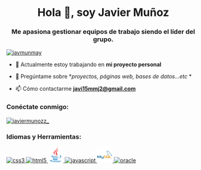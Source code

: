 <h1 align="center">Hola 👋, soy Javier Muñoz</h1>
<h3 align="center">Me apasiona gestionar equipos de trabajo siendo el líder del grupo.</h3>

<p align= "izquierda"> <a href="https://github.com/ryo-ma/github-profile-trofeo"><img src="https://github-perfil-trofeo.vercel.app/?username= javmunmay" alt="javmunmay" /></a> </p>

- 🔭 Actualmente estoy trabajando en **mi proyecto personal**

- 💬 Pregúntame sobre **proyectos, páginas web, bases de datos...etc* *

- 📫 Cómo contactarme **javi15mmj2@gmail.com**

<h3 align="left">Conéctate conmigo:</h3>
<p align="left">
<a href="https://instagram.com/javiermunozz_" target="blank"><img align="center" src="https://raw.githubusercontent.com/rahuldkjain/github-profile-readme-generator /master/src/images/icons/Social/instagram.svg" alt="javiermunozz_" height="30" width="40" /></a>
</p>

<h3 align="left">Idiomas y Herramientas:</h3>
<p align="left"> <a href="https://www.w3schools.com/css/" target="_blank" rel="noreferrer"> <img src="https://raw.githubusercontent. com/devicons/devicon/master/icons/css3/css3-original-wordmark.svg" alt="css3" width="40" height="40"/> </a> <a href="https:// www.w3.org/html/" target="_blank" rel="noreferrer"> <img src="https://raw.githubusercontent.com/devicons/devicon/master/icons/html5/html5-original-wordmark .svg" alt="html5" ancho="40" altura="40"/> </a> <a href="https://www.java.com" target="_blank" rel="noreferrer"> <img src="https://raw.githubusercontent.com/devicons/devicon/master/icons/java/java-original.svg" alt="java" width="40" height="40"/> </a > <a href="https://developer.mozilla.org/en-US/docs/Web/JavaScript" target="_blank" rel="noreferrer"> <img src="https://raw.githubusercontent. com/devicons/devicon/master/icons/javascript/javascript-original.svg" alt="javascript" width="40" height="40"/> </a> <a href="https://www. mysql.com/" target="_blank" rel="noreferrer"> <img src="https://raw.githubusercontent.com/devicons/devicon/master/icons/mysql/mysql-original-wordmark.svg" alt ="mysql"width="40" height="40"/> </a> <a href="https://www.oracle.com/" target="_blank" rel="noreferrer"> <img src="https: //raw.githubusercontent.com/devicons/devicon/master/icons/oracle/oracle-original.svg" alt="oracle" width="40" height="40"/> </a> </p>
